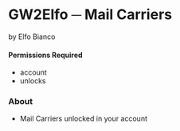 # GW2Elfo ─ Mail Carriers
by Elfo Bianco

#### Permissions Required
* account
* unlocks

### About
* Mail Carriers unlocked in your account
